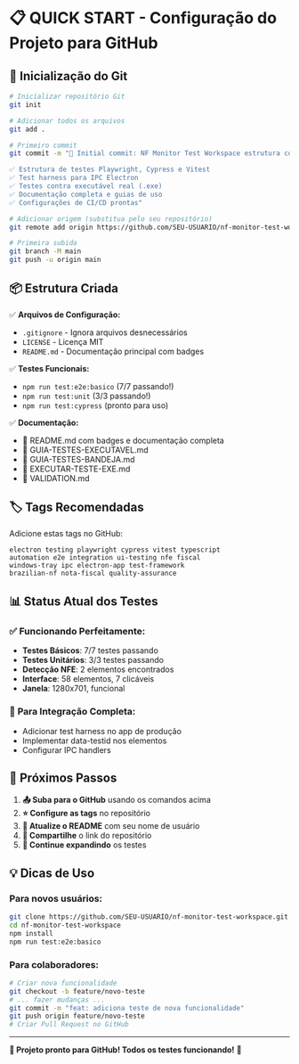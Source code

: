 # 📋 **QUICK START - Configuração do Projeto para GitHub**

## 🚀 **Inicialização do Git**

```bash
# Inicializar repositório Git
git init

# Adicionar todos os arquivos
git add .

# Primeiro commit
git commit -m "🎉 Initial commit: NF Monitor Test Workspace estrutura completa

✅ Estrutura de testes Playwright, Cypress e Vitest
✅ Test harness para IPC Electron
✅ Testes contra executável real (.exe)
✅ Documentação completa e guias de uso
✅ Configurações de CI/CD prontas"

# Adicionar origem (substitua pelo seu repositório)
git remote add origin https://github.com/SEU-USUARIO/nf-monitor-test-workspace.git

# Primeira subida
git branch -M main
git push -u origin main
```

## 📦 **Estrutura Criada**

✅ **Arquivos de Configuração:**
- `.gitignore` - Ignora arquivos desnecessários
- `LICENSE` - Licença MIT
- `README.md` - Documentação principal com badges

✅ **Testes Funcionais:**
- `npm run test:e2e:basico` (7/7 passando!)
- `npm run test:unit` (3/3 passando!)
- `npm run test:cypress` (pronto para uso)

✅ **Documentação:**
- 📖 README.md com badges e documentação completa
- 📖 GUIA-TESTES-EXECUTAVEL.md
- 📖 GUIA-TESTES-BANDEJA.md
- 📖 EXECUTAR-TESTE-EXE.md
- 📖 VALIDATION.md

## 🏷️ **Tags Recomendadas**

Adicione estas tags no GitHub:

```
electron testing playwright cypress vitest typescript
automation e2e integration ui-testing nfe fiscal
windows-tray ipc electron-app test-framework
brazilian-nf nota-fiscal quality-assurance
```

## 📊 **Status Atual dos Testes**

### ✅ **Funcionando Perfeitamente:**
- **Testes Básicos**: 7/7 testes passando
- **Testes Unitários**: 3/3 testes passando  
- **Detecção NFE**: 2 elementos encontrados
- **Interface**: 58 elementos, 7 clicáveis
- **Janela**: 1280x701, funcional

### 🔧 **Para Integração Completa:**
- Adicionar test harness no app de produção
- Implementar data-testid nos elementos
- Configurar IPC handlers

## 🌟 **Próximos Passos**

1. **📤 Suba para o GitHub** usando os comandos acima
2. **⭐ Configure as tags** no repositório  
3. **📝 Atualize o README** com seu nome de usuário
4. **🔗 Compartilhe** o link do repositório
5. **🧪 Continue expandindo** os testes

## 💡 **Dicas de Uso**

### **Para novos usuários:**
```bash
git clone https://github.com/SEU-USUARIO/nf-monitor-test-workspace.git
cd nf-monitor-test-workspace
npm install
npm run test:e2e:basico
```

### **Para colaboradores:**
```bash
# Criar nova funcionalidade
git checkout -b feature/novo-teste
# ... fazer mudanças ...
git commit -m "feat: adiciona teste de nova funcionalidade"
git push origin feature/novo-teste
# Criar Pull Request no GitHub
```

---

**🎉 Projeto pronto para GitHub! Todos os testes funcionando!** 🚀